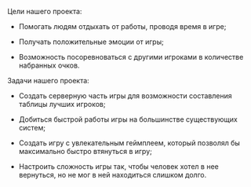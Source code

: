 Цели нашего проекта:

- Помогать людям отдыхать от работы, проводя время в игре;

- Получать положительные эмоции от игры;

- Возможность посоревноваться с другими игроками в количестве набранных очков.

Задачи нашего проекта:

- Создать серверную часть игры для возможности составления таблицы лучших игроков;

- Добиться быстрой работы игры на большинстве существующих систем;

- Создать игру с увлекательным геймплеем, который позволял бы максимально быстро втянуться в игру;

- Настроить сложность игры так, чтобы человек хотел в нее вернуться, но не мог в ней находиться слишком долго.

